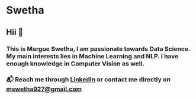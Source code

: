 # Swetha

## Hii :wave:

### This is Margue Swetha, I am passionate towards Data Science. My main interests lies in Machine Learning and NLP. I have enough knowledge in Computer Vision as well.

### :mailbox_with_mail: Reach me through  [LinkedIn](https://www.linkedin.com/in/swetha-margue-9155971b3/) or contact me directly on mswetha927@gmail.com
 



